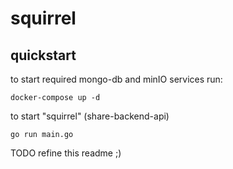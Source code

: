 # squirrel

## quickstart

to start required mongo-db and minIO services run:

```batch
docker-compose up -d
```

to start "squirrel" (share-backend-api)

```batch
go run main.go
```

TODO refine this readme ;)